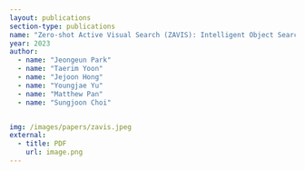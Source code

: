 ```yaml
---
layout: publications
section-type: publications
name: "Zero-shot Active Visual Search (ZAVIS): Intelligent Object Search for Robotic Assistants"
year: 2023
author:
  - name: "Jeongeun Park"
  - name: "Taerim Yoon"
  - name: "Jejoon Hong"
  - name: "Youngjae Yu"
  - name: "Matthew Pan"
  - name: "Sungjoon Choi"


img: /images/papers/zavis.jpeg
external:
  - title: PDF
    url: image.png
---
```



